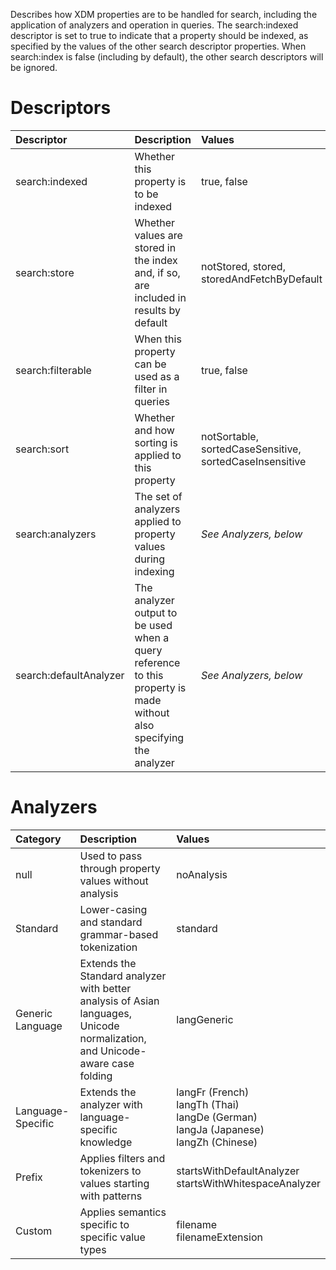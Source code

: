 Describes how XDM properties are to be handled for search, including the application of analyzers and operation in queries. The search:indexed descriptor is set to true to indicate that a property should be indexed, as specified by the values of the other search descriptor properties. When search:index is false (including by default), the other search descriptors will be ignored.

# Descriptors

| Descriptor             | Description                                                                                                         | Values                                                  | Default         |
| :--------------------- | :------------------------------------------------------------------------------------------------------------------ | :------------------------------------------------------ | :-------------- |
| search:indexed         | Whether this property is to be indexed                                                                              | true, false                                             | false           |
| search:store           | Whether values are stored in the index and, if so, are included in results by default                               | notStored, stored, storedAndFetchByDefault              | notStored       |
| search:filterable      | When this property can be used as a filter in queries                                                               | true, false                                             | false           |
| search:sort            | Whether and how sorting is applied to this property                                                                 | notSortable, sortedCaseSensitive, sortedCaseInsensitive | notSortable     |
| search:analyzers       | The set of analyzers applied to property values during indexing                                                     | _See Analyzers, below_                                  | \[ noAnalysis ] |
| search:defaultAnalyzer | The analyzer output to be used when a query reference to this property is made without also specifying the analyzer | _See Analyzers, below_                                  |

# Analyzers

| Category          | Description                                                                                                                  | Values                                                                                           |
| :---------------- | :--------------------------------------------------------------------------------------------------------------------------- | :----------------------------------------------------------------------------------------------- |
| null              | Used to pass through property values without analysis                                                                        | noAnalysis                                                                                       |
| Standard          | Lower-casing and standard grammar-based tokenization                                                                         | standard                                                                                         |
| Generic Language  | Extends the Standard analyzer with better analysis of Asian languages, Unicode normalization, and Unicode-aware case folding | langGeneric                                                                                      |
| Language-Specific | Extends the analyzer with language-specific knowledge                                                                        | langFr (French)<br> langTh (Thai)<br> langDe (German)<br> langJa (Japanese)<br> langZh (Chinese) |
| Prefix            | Applies filters and tokenizers to values starting with patterns                                                              | startsWithDefaultAnalyzer<br> startsWithWhitespaceAnalyzer                                       |
| Custom            | Applies semantics specific to specific value types                                                                           | filename<br> filenameExtension                                                                   |
